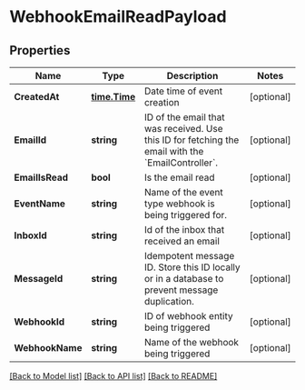 # WebhookEmailReadPayload

## Properties

Name | Type | Description | Notes
------------ | ------------- | ------------- | -------------
**CreatedAt** | [**time.Time**](time.Time) | Date time of event creation | [optional] 
**EmailId** | **string** | ID of the email that was received. Use this ID for fetching the email with the &#x60;EmailController&#x60;. | [optional] 
**EmailIsRead** | **bool** | Is the email read | [optional] 
**EventName** | **string** | Name of the event type webhook is being triggered for. | [optional] 
**InboxId** | **string** | Id of the inbox that received an email | [optional] 
**MessageId** | **string** | Idempotent message ID. Store this ID locally or in a database to prevent message duplication. | [optional] 
**WebhookId** | **string** | ID of webhook entity being triggered | [optional] 
**WebhookName** | **string** | Name of the webhook being triggered | [optional] 

[[Back to Model list]](../README#documentation-for-models) [[Back to API list]](../README#documentation-for-api-endpoints) [[Back to README]](../README)


